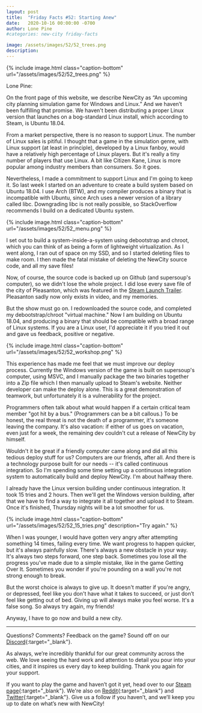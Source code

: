 ```yaml
---
layout: post
title:  "Friday Facts #52: Starting Anew"
date:   2020-10-16 00:00:00 -0700
author: Lone Pine
#categories: new-city friday-facts

image: /assets/images/52/52_trees.png
description: 
---
```


{% include image.html class="caption-bottom"
  url="/assets/images/52/52_trees.png"
%}

Lone Pine:

On the front page of this website, we describe NewCity as “An upcoming city planning simulation game for Windows and Linux.” And we haven’t been fulfilling that promise. We haven't been distributing a proper Linux version that launches on a bog-standard Linux install, which according to Steam, is Ubuntu 18.04.

From a market perspective, there is no reason to support Linux. The number of Linux sales is pitiful. I thought that a game in the simulation genre, with Linux support (at least in principle), developed by a Linux fanboy, would have a relatively high percentage of Linux players. But it's really a tiny number of players that use Linux. A bit like Citizen Kane, Linux is more popular among industry members than consumers. So it goes.

Nevertheless, I made a commitment to support Linux and I'm going to keep it. So last week I started on an adventure to create a build system based on Ubuntu 18.04. I use Arch (BTW), and my compiler produces a binary that is incompatible with Ubuntu, since Arch uses a newer version of a library called libc. Downgrading libc is not really possible, so StackOverflow recommends I build on a dedicated Ubuntu system. 

{% include image.html class="caption-bottom"
  url="/assets/images/52/52_menu.png"
%}

I set out to build a system-inside-a-system using debootstrap and chroot, which you can think of as being a form of lightweight virtualization. As I went along, I ran out of space on my SSD, and so I started deleting files to make room. I then made the fatal mistake of deleting the NewCity source code, and all my save files!

Now, of course, the source code is backed up on Github (and supersoup's computer), so we didn't lose the whole project. I did lose every save file of the city of Pleasanton, which was featured in the [Steam Launch Trailer]. Pleasanton sadly now only exists in video, and my memories.

But the show must go on. I redownloaded the source code, and completed my debootstrap/chroot "virtual machine." Now I am building on Ubuntu 18.04, and producing a binary that should be compatible with a broad range of Linux systems. If you are a Linux user, I'd appreciate it if you tried it out and gave us feedback, positive or negative.

{% include image.html class="caption-bottom"
  url="/assets/images/52/52_workshop.png"
%}

This experience has made me feel that we must improve our deploy process. Currently the Windows version of the game is built on supersoup's computer, using MSVC, and I manually package the two binaries together into a Zip file which I then manually upload to Steam's website. Neither developer can make the deploy alone. This is a great demonstration of teamwork, but unfortunately it is a vulnerability for the project.

Programmers often talk about what would happen if a certain critical team member "got hit by a bus." (Programmers can be a bit callous.) To be honest, the real threat is not the death of a programmer, it's someone leaving the company. It's also vacation: if either of us goes on vacation, even just for a week, the remaining dev couldn't cut a release of NewCity by himself.

Wouldn't it be great if a friendly computer came along and did all this tedious deploy stuff for us? Computers are our friends, after all. And there is a technology purpose built for our needs -- it's called continuous integration. So I'm spending some time setting up a continuous integration system to automatically build and deploy NewCity. I'm about halfway there.

I already have the Linux version building under continuous integration. It took 15 tries and 2 hours. Then we'll get the Windows version building, after that we have to find a way to integrate it all together and upload it to Steam. Once it's finished, Thursday nights will be a lot smoother for us.

{% include image.html class="caption-bottom"
  url="/assets/images/52/52_15_tries.png"
  description="Try again."
%}

When I was younger, I would have gotten very angry after attempting something 14 times, failing every time. We want progress to happen quicker, but it's always painfully slow. There's always a new obstacle in your way. It's always two steps forward, one step back. Sometimes you lose all the progress you've made due to a simple mistake, like in the game Getting Over It. Sometimes you wonder if you're pounding on a wall you're not strong enough to break.

But the worst choice is always to give up. It doesn't matter if you're angry, or depressed, feel like you don't have what it takes to succeed, or just don’t feel like getting out of bed. Giving up will always make you feel worse. It's a false song. So always try again, my friends!

Anyway, I have to go now and build a new city.

---

Questions? Comments? Feedback on the game? Sound off on our [Discord]{:target="_blank"}.

As always, we’re incredibly thankful for our great community across the web. We love seeing the hard work and attention to detail you pour into your cities, and it inspires us every day to keep building. Thank you again for your support.

If you want to play the game and haven’t got it yet, head over to our [Steam page]{:target="_blank"}. We're also on [Reddit]{:target="_blank"} and [Twitter]{:target="_blank"}. Give us a follow if you haven’t, and we’ll keep you up to date on what’s new with NewCity!

[Steam Launch Trailer]: https://www.youtube.com/watch?v=54lOAS4HBvs
[Discord]:  http://discord.gg/cz6t4J5
[Steam page]: https://store.steampowered.com/app/1067860/NewCity/
[Reddit]: https://www.reddit.com/r/NewCity
[Twitter]: https://twitter.com/lone_pine_games


